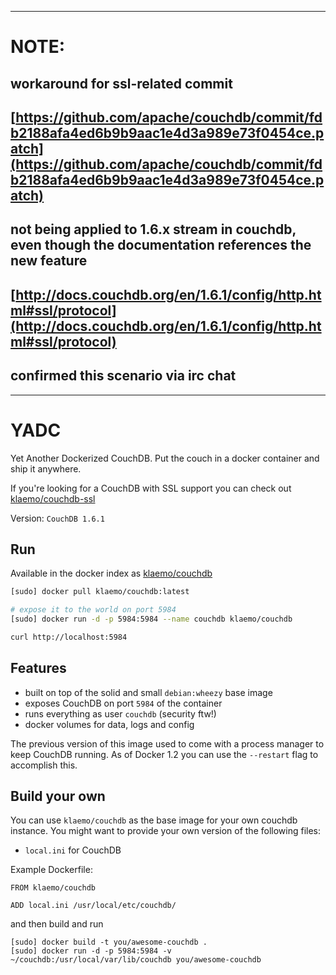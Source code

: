 ***

# NOTE:

## workaround for ssl-related commit
## [https://github.com/apache/couchdb/commit/fdb2188afa4ed6b9b9aac1e4d3a989e73f0454ce.patch](https://github.com/apache/couchdb/commit/fdb2188afa4ed6b9b9aac1e4d3a989e73f0454ce.patch)
## not being applied to 1.6.x stream in couchdb, even though the documentation references the new feature
## [http://docs.couchdb.org/en/1.6.1/config/http.html#ssl/protocol](http://docs.couchdb.org/en/1.6.1/config/http.html#ssl/protocol)
## confirmed this scenario via irc chat

***

YADC
===

Yet Another Dockerized CouchDB.
Put the couch in a docker container and ship it anywhere.

If you're looking for a CouchDB with SSL support you can check out [klaemo/couchdb-ssl](https://index.docker.io/u/klaemo/couchdb-ssl/)

Version: `CouchDB 1.6.1`

## Run

Available in the docker index as [klaemo/couchdb](https://index.docker.io/u/klaemo/couchdb/)

```bash
[sudo] docker pull klaemo/couchdb:latest

# expose it to the world on port 5984
[sudo] docker run -d -p 5984:5984 --name couchdb klaemo/couchdb

curl http://localhost:5984
```

## Features

* built on top of the solid and small `debian:wheezy` base image
* exposes CouchDB on port `5984` of the container
* runs everything as user `couchdb` (security ftw!)
* docker volumes for data, logs and config

The previous version of this image used to come with a process manager to keep
CouchDB running. As of Docker 1.2 you can use the `--restart` flag to accomplish this.

## Build your own

You can use `klaemo/couchdb` as the base image for your own couchdb instance.
You might want to provide your own version of the following files:

* `local.ini` for CouchDB

Example Dockerfile:

```
FROM klaemo/couchdb

ADD local.ini /usr/local/etc/couchdb/
```

and then build and run

```
[sudo] docker build -t you/awesome-couchdb .
[sudo] docker run -d -p 5984:5984 -v ~/couchdb:/usr/local/var/lib/couchdb you/awesome-couchdb
```
